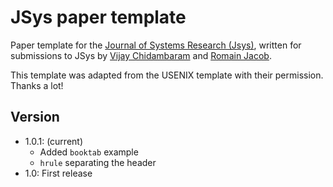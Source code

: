 # JSys paper template

Paper template for the [Journal of Systems Research (Jsys)](http://jsysr.org/), written for submissions to
JSys by [Vijay Chidambaram](https://www.cs.utexas.edu/~vijay/) and [Romain Jacob](https://www.romainjacob.net/).

This template was adapted from the USENIX template with their permission. Thanks a lot!

## Version

+ 1.0.1: (current)
    + Added `booktab` example
    + `hrule` separating the header
+ 1.0: First release
